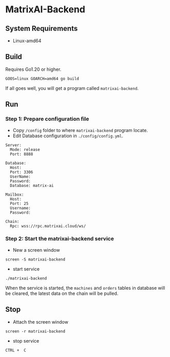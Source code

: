 # MatrixAI-Backend

## System Requirements
- Linux-amd64

## Build
Requires Go1.20 or higher.
```
GOOS=linux GOARCH=amd64 go build
```
If all goes well, you will get a program called `matrixai-backend`.

## Run
### Step 1: Prepare configuration file
- Copy `/config` folder to where `matrixai-backend` program locate.
- Edit Database configuration in `./config/config.yml`.
```
Server:
  Mode: release
  Port: 8888

Database:
  Host:
  Port: 3306
  UserName:
  Password:
  Database: matrix-ai

Mailbox:
  Host:
  Port: 25
  Username:
  Password:

Chain:
  Rpc: wss://rpc.matrixai.cloud/ws/
```

### Step 2: Start the matrixai-backend service
- New a screen window
```
screen -S matrixai-backend
```
- start service
```
./matrixai-backend
```
When the service is started, the `machines` and `orders` tables in database will be cleared, the latest data on the chain will be pulled.

## Stop
- Attach the screen window
```
screen -r matrixai-backend
```
- stop service

`CTRL +  C`
